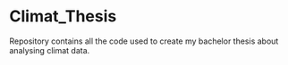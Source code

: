 # Climat_Thesis
Repository contains all the code used to create my bachelor thesis about analysing climat data.
